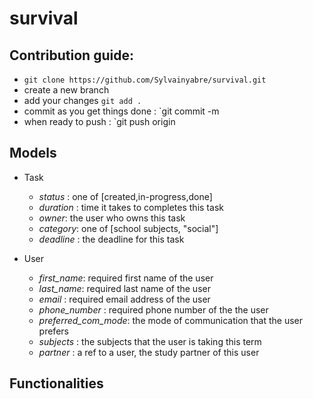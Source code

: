 # survival
## Contribution guide:

- `git clone https://github.com/Sylvainyabre/survival.git`
- create a new branch 
- add your changes `git add .`
-  commit as you get things done : `git commit -m <your message here>
-  when ready to push : `git push origin <branch-name>

## Models

- Task
   - *status* : one of [created,in-progress,done]
   - *duration* : time it takes to completes this task
   - *owner*: the user who owns this task
   - *category*: one of [school subjects, "social"]
   - *deadline* : the deadline for this task


- User
   - *first_name*: required first name of the user
   - *last_name*: required last name of the user
   - *email* : required email address of the user
   - *phone_number* : required phone number of the the user
   - *preferred_com_mode*: the mode of communication that the user prefers
   - *subjects* : the subjects that the user is taking this term
   - *partner* : a ref to a user, the study partner of this user





## Functionalities
